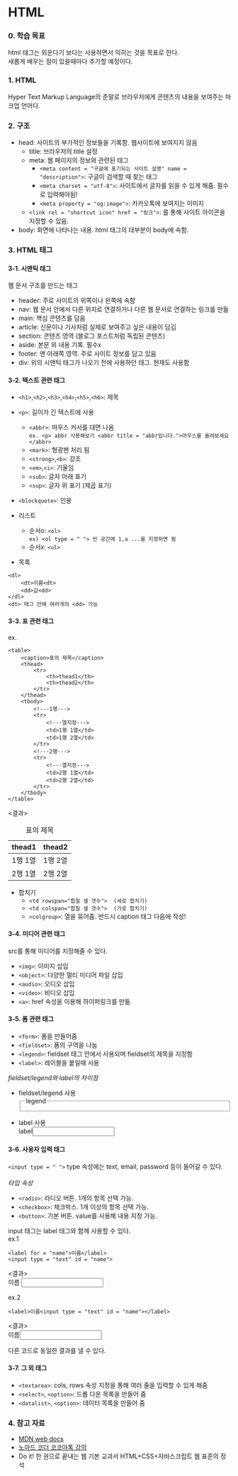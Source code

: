 # HTML

### 0. 학습 목표

html 태그는 외운다기 보다는 사용하면서 익히는 것을 목표로 한다. <br>
새롭게 배우는 점이 있을때마다 추가할 예정이다.

### 1. HTML

Hyper Text Markup Language의 준말로 브라우저에게 콘텐츠의 내용을 보여주는 마크업 언어다.

### 2. 구조

- head: 사이트의 부가적인 정보들을 기록함. 웹사이트에 보여지지 않음
  - title: 브라우저의 title 설정
  - meta: 웹 페이지의 정보와 관련된 태그 <br>
    - `<meta content = "구글에 표기되는 사이트 설명" name = "description">`: 구글이 검색할 때 찾는 태그
    - `<meta charset = "utf-8">`: 사이트에서 글자를 읽을 수 있게 해줌. 필수로 입력해야됨!
    - `<meta property = "og:image">`: 카카오톡에 보여지는 이미지
  - `<link rel = "shortcut icon" href = "링크">`: 를 통해 사이트 아이콘을 지정할 수 있음.
- body: 화면에 나타나는 내용. html 태그의 대부분이 body에 속함.

### 3. HTML 태그

#### 3-1. 시맨틱 태그

웹 문서 구조를 만드는 태그

- header: 주로 사이트의 위쪽이나 왼쪽에 속함
- nav: 웹 문서 안에서 다른 위치로 연결하거나 다른 웹 문서로 연결하는 링크를 만듦
- main: 핵심 콘텐츠를 담음
- article: 신문이나 기사처럼 실제로 보여주고 싶은 내용이 담김
- section: 콘텐츠 영역 (블로그 포스트처럼 독립된 콘텐츠)
- aside: 본문 외 내용 기록. 필수x
- footer: 맨 아래쪽 영역. 주로 사이트 정보를 담고 있음
- div: 위의 시맨틱 태그가 나오기 전에 사용하던 태그. 현재도 사용함

#### 3-2. 텍스트 관련 태그

- `<h1>`,`<h2>`,`<h3>`,`<h4>`,`<h5>`,`<h6>`: 제목
- `<p>`: 길이가 긴 텍스트에 사용
  - `<abbr>`: 마우스 커서를 대면 나옴 <br>
    `ex. <p> abbr 사용해보기 <abbr title = "abbr입니다.">마우스를 올려보세요 </abbr>`
  - `<mark>`: 형광팬 처리 됨
  - `<strong>`,`<b>`: 강조
  - `<em>`,`<i>`: 기울임
  - `<sub>`: 글자 아래 표기
  - `<sup>`: 글자 위 표기 (제곱 표기)
- `<blockquote>`: 인용

- 리스트
  - 순서o: `<ol>` <br>
    `ex) <ol type = " "> 빈 공간에 1,a ...을 지정하면 됨`
  - 순서x: `<ul>`
- 목록

```
<dl>
    <dt>이름<dt>
    <dd>값<dd>
</dl>
<dt> 태그 안에 여러개의 <dd> 가능
```

#### 3-3. 표 관련 태그

ex.

```
<table>
    <caption>표의 제목</caption>
    <thead>
        <tr>
            <th>thead1</th>
            <th>thead2</th>
        </tr>
    </thead>
    <tbody>
        <!---1행--->
        <tr>
            <!---열지정--->
            <td>1행 1열</td>
            <td>1행 2열</td>
        </tr>
        <!---2행--->
        <tr>
            <!---열지정--->
            <td>2행 1열</td>
            <td>2행 2열</td>
        </tr>
    </tbody>
</table>
```

<결과>

<table>
    <caption>표의 제목</caption>
    <thead>
        <tr>
            <th>thead1</th>
            <th>thead2</th>
        </tr>
    </thead>
    <tbody>
        <!---1행--->
        <tr>
            <td>1행 1열</td>
            <td>1행 2열</td>
        </tr>
        <!---2행--->
        <tr>
            <td>2행 1열</td>
            <td>2행 2열</td>
        </tr>
    </tbody>        
</table>

- 합치기
  - `<td rowspan="합칠 셀 갯수">  (세로 합치기)`
  - `<td colspan="합칠 셀 갯수">  (가로 합치기)`
  - `<colgroup>`: 열을 묶어줌. 반드시 caption 태그 다음에 작성!

#### 3-4. 미디어 관련 태그

src를 통해 미디어를 지정해줄 수 있다.

- `<img>`: 이미지 삽입
- `<object>`: 다양한 멀티 미디어 파일 삽입
- `<audio>`: 오디오 삽입
- `<video>`: 비디오 삽입
- `<a>`: href 속성을 이용해 하이퍼링크를 만듦

#### 3-5. 폼 관련 태그

- `<form>`: 폼을 만들어줌
- `<fieldset>`: 폼의 구역을 나눔
- `<legend>`: fieldset 태그 안에서 사용되며 fieldset의 제목을 지정함
- `<label>`: 레이블을 붙일때 사용

<em>fieldset/legend와 label의 차이점 </em><br>

- fieldset/legend 사용
    <form>
        <fieldset>
            <legend>legend</legend>
        </fieldset>
    </form>
- label 사용
    <form>
        <label>label<input type = "text"></label>
    </form>

#### 3-6. 사용자 입력 태그

`<input type = " ">` type 속성에는 text, email, password 등이 들어갈 수 있다. <br><br>
<em>타입 속성</em>

- `<radio>`: 라디오 버튼. 1개의 항목 선택 가능.
- `<checkbox>`: 체크박스. 1개 이상의 항목 선택 가능.
- `<button>`: 기본 버튼. value를 사용해 내용 지정 가능.

input 태그는 label 태그와 함께 사용할 수 있다. <br>
ex.1

```
<label for = "name">이름</label>
<input type = "text" id = "name">
```

<결과><br>
<label for = "name">이름</label>
<input type = "text" id = "name">

ex.2

```
<label>이름<input type = "text" id = "name"></label>
```

<결과><br>
<label>이름<input type = "text" id = "name"></label>

다른 코드로 동일한 결과를 낼 수 있다.

#### 3-7. 그 외 태그

- `<textarea>`: cols, rows 속성 지정을 통해 여러 줄을 입력할 수 있게 해줌
- `<select>`, `<option>`: 드롭 다운 목록을 만들어 줌
- `<datalist>`, `<option>`: 데이터 목록을 만들어 줌

### 4. 참고 자료

- [MDN web docs](https://developer.mozilla.org/ko/docs/Web/HTML) <br>
- [노마드 코더 코코아톡 강의](https://nomadcoders.co/kokoa-clone)
  <br>
- Do it! 한 권으로 끝내는 웹 기본 교과서 HTML+CSS+자바스크립트 웹 표준의 정석
